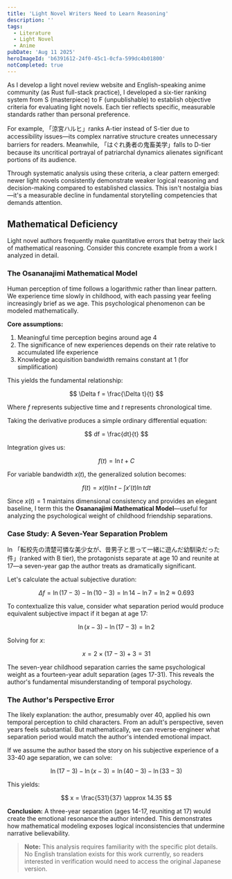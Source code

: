 ```yaml
---
title: 'Light Novel Writers Need to Learn Reasoning'
description: ''
tags: 
  - Literature
  - Light Novel
  - Anime
pubDate: 'Aug 11 2025'
heroImageId: 'b6391612-24f0-45c1-0cfa-599dc4b01800'
notCompleted: true
---
```


As I develop a light novel review website and English-speaking anime community (as Rust full-stack practice), I developed a six-tier ranking system from S (masterpiece) to F (unpublishable) to establish objective criteria for evaluating light novels. Each tier reflects specific, measurable standards rather than personal preference.

For example, 「涼宮ハルヒ」ranks A-tier instead of S-tier due to accessibility issues—its complex narrative structure creates unnecessary barriers for readers. Meanwhile, 「はぐれ勇者の鬼畜美学」falls to D-tier because its uncritical portrayal of patriarchal dynamics alienates significant portions of its audience.

Through systematic analysis using these criteria, a clear pattern emerged: newer light novels consistently demonstrate weaker logical reasoning and decision-making compared to established classics. This isn't nostalgia bias—it's a measurable decline in fundamental storytelling competencies that demands attention.

## Mathematical Deficiency

Light novel authors frequently make quantitative errors that betray their lack of mathematical reasoning. Consider this concrete example from a work I analyzed in detail.

### The Osananajimi Mathematical Model

Human perception of time follows a logarithmic rather than linear pattern. We experience time slowly in childhood, with each passing year feeling increasingly brief as we age. This psychological phenomenon can be modeled mathematically.

**Core assumptions:**

1. Meaningful time perception begins around age 4
2. The significance of new experiences depends on their rate relative to accumulated life experience
3. Knowledge acquisition bandwidth remains constant at 1 (for simplification)

This yields the fundamental relationship:

$$
\Delta f = \frac{\Delta t}{t}
$$

Where $f$ represents subjective time and $t$ represents chronological time.

Taking the derivative produces a simple ordinary differential equation:

$$
df = \frac{dt}{t}
$$

Integration gives us:

$$
f(t) = \ln t + C
$$

For variable bandwidth $x(t)$, the generalized solution becomes:

$$
f(t) = x(t) \ln t - \int x'(t) \ln t dt
$$

Since $x(t) = 1$ maintains dimensional consistency and provides an elegant baseline, I term this the **Osananajimi Mathematical Model**—useful for analyzing the psychological weight of childhood friendship separations.

### Case Study: A Seven-Year Separation Problem

In 「転校先の清楚可憐な美少女が、昔男子と思って一緒に遊んだ幼馴染だった件」(ranked with B tier), the protagonists separate at age 10 and reunite at 17—a seven-year gap the author treats as dramatically significant.

Let's calculate the actual subjective duration:

$$
\Delta f = \ln (17 - 3) - \ln (10 - 3) = \ln 14 - \ln 7 = \ln 2 \approx 0.693
$$

To contextualize this value, consider what separation period would produce equivalent subjective impact if it began at age 17:

$$
\ln(x-3) - \ln(17-3) = \ln 2
$$

Solving for $x$:

$$
x = 2 \times (17 - 3) + 3 = 31
$$

The seven-year childhood separation carries the same psychological weight as a fourteen-year adult separation (ages 17-31). This reveals the author's fundamental misunderstanding of temporal psychology.

### The Author's Perspective Error

The likely explanation: the author, presumably over 40, applied his own temporal perception to child characters. From an adult's perspective, seven years feels substantial. But mathematically, we can reverse-engineer what separation period would match the author's intended emotional impact.

If we assume the author based the story on his subjective experience of a 33-40 age separation, we can solve:

$$
\ln (17 - 3) - \ln(x - 3) = \ln(40 - 3) - \ln(33 - 3)
$$

This yields:

$$
x = \frac{531}{37} \approx 14.35
$$

**Conclusion:** A three-year separation (ages 14-17, reuniting at 17) would create the emotional resonance the author intended. This demonstrates how mathematical modeling exposes logical inconsistencies that undermine narrative believability.

> **Note:** This analysis requires familiarity with the specific plot details. No English translation exists for this work currently, so readers interested in verification would need to access the original Japanese version.


